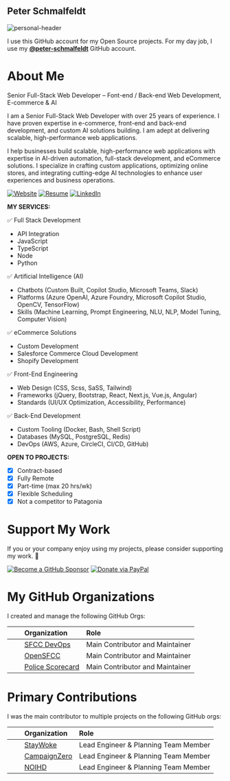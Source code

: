 Peter Schmalfeldt
---

![personal-header](https://user-images.githubusercontent.com/508411/213852292-8a128a0a-4a4d-4fe0-a9bf-0e1683d29ec9.jpg)

I use this GitHub account for my Open Source projects. For my day job, I use my **[@peter-schmalfeldt](https://github.com/peter-schmalfeldt)** GitHub account.

About Me
===

Senior Full-Stack Web Developer – Font-end / Back-end Web Development, E-commerce & AI

I am a Senior Full-Stack Web Developer with over 25 years of experience. I have proven expertise in e-commerce, front-end and back-end development, and custom AI solutions building. I am adept at delivering scalable, high-performance web applications.

I help businesses build scalable, high-performance web applications with expertise in AI-driven automation, full-stack development, and eCommerce solutions. I specialize in crafting custom applications, optimizing online stores, and integrating cutting-edge AI technologies to enhance user experiences and business operations.

[![Website](https://img.shields.io/badge/Website-169BD7.svg?logo=samsclub&logoColor=white&style=for-the-badge "Website")](https://peterschmalfeldt.com) [![Resume](https://img.shields.io/badge/Resume-169BD7.svg?logo=googledocs&logoColor=white&style=for-the-badge "Resume")](https://resume.peterschmalfeldt.com) [![LinkedIn](https://img.shields.io/badge/LinkedIn-169BD7.svg?logo=googledocs&logoColor=white&style=for-the-badge "LinkedIn")]([https://www.paypal.me/manifestinteractive](https://www.linkedin.com/in/peter-schmalfeldt/))

**MY SERVICES:**

✅ Full Stack Development

- API Integration
- JavaScript
- TypeScript
- Node
- Python

✅ Artificial Intelligence (AI)

- Chatbots (Custom Built, Copilot Studio, Microsoft Teams, Slack)
- Platforms (Azure OpenAI, Azure Foundry, Microsoft Copilot Studio, OpenCV, TensorFlow)
- Skills (Machine Learning, Prompt Engineering, NLU, NLP, Model Tuning, Computer Vision)

✅ eCommerce Solutions

- Custom Development
- Salesforce Commerce Cloud Development
- Shopify Development

✅ Front-End Engineering

- Web Design (CSS, Scss, SaSS, Tailwind)
- Frameworks (jQuery, Bootstrap, React, Next.js, Vue.js, Angular)
- Standards (UI/UX Optimization, Accessibility, Performance)

✅ Back-End Development

- Custom Tooling (Docker, Bash, Shell Script)
- Databases (MySQL, PostgreSQL, Redis)
- DevOps (AWS, Azure, CircleCI, CI/CD, GitHub)

**OPEN TO PROJECTS:**

- [X] Contract-based
- [X] Fully Remote
- [X] Part-time (max 20 hrs/wk)
- [X] Flexible Scheduling
- [X] Not a competitor to Patagonia

Support My Work
===

If you or your company enjoy using my projects, please consider supporting my work. 💖

[![Become a GitHub Sponsor](https://img.shields.io/badge/Sponsor-171515.svg?logo=github&logoColor=white&style=for-the-badge "Become a GitHub Sponsor")](https://github.com/sponsors/manifestinteractive)
[![Donate via PayPal](https://img.shields.io/badge/Donate-169BD7.svg?logo=paypal&logoColor=white&style=for-the-badge "Donate via PayPal")](https://www.paypal.me/manifestinteractive)

My GitHub Organizations
===

I created and manage the following GitHub Orgs:

|  | Organization | Role |
| :-: | :-- | :-- |
| <img src="https://avatars.githubusercontent.com/u/106190714?s=64&v=4" height="16" width="16"> | [SFCC DevOps](https://github.com/sfccdevops) | Main Contributor and Maintainer |
| <img src="https://avatars.githubusercontent.com/u/151680118?s=64&v=4" height="16" width="16"> | [OpenSFCC](https://github.com/openscc) | Main Contributor and Maintainer |
| <img src="https://avatars.githubusercontent.com/u/93822465?s=64&v=4" height="16" width="16"> | [Police Scorecard](https://github.com/policescorecard) | Main Contributor and Maintainer |


Primary Contributions
===

I was the main contributor to multiple projects on the following GitHub orgs:

|  | Organization | Role |
| :-: | :-- | :-- |
| <img src="https://avatars2.githubusercontent.com/u/22258464?s=64&v=4" height="16" width="16"> | [StayWoke](https://github.com/staywoke) | Lead Engineer & Planning Team Member |
| <img src="https://avatars1.githubusercontent.com/u/19274654?s=64&v=4" height="16" width="16"> | [CampaignZero](https://github.com/campaignzero) | Lead Engineer & Planning Team Member |
| <img src="https://avatars.githubusercontent.com/u/10136042?s=64&v=4" height="16" width="16"> | [NOIHD](https://github.com/noihd) | Lead Engineer & Planning Team Member |

